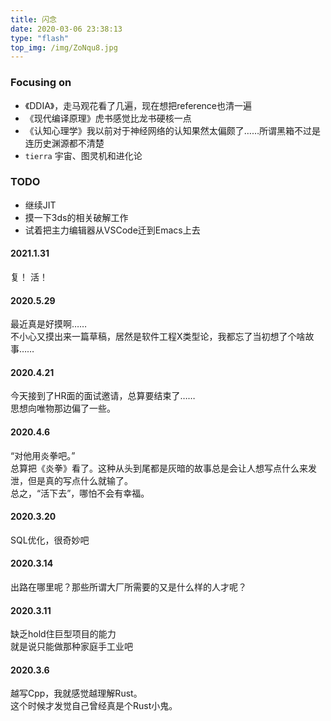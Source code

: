 ```yaml
---
title: 闪念
date: 2020-03-06 23:38:13
type: "flash"
top_img: /img/ZoNqu8.jpg
---
```

### Focusing on 
- 《DDIA》，走马观花看了几遍，现在想把reference也清一遍
- 《现代编译原理》虎书感觉比龙书硬核一点
- 《认知心理学》我以前对于神经网络的认知果然太偏颇了……所谓黑箱不过是连历史渊源都不清楚
- `tierra` 宇宙、图灵机和进化论

### TODO

- 继续JIT
- 摸一下3ds的相关破解工作
- 试着把主力编辑器从VSCode迁到Emacs上去

#### 2021.1.31
复！ 活！

#### 2020.5.29  
最近真是好摸啊……  
不小心又摸出来一篇草稿，居然是软件工程X类型论，我都忘了当初想了个啥故事……

#### 2020.4.21  
今天接到了HR面的面试邀请，总算要结束了……  
思想向唯物那边偏了一些。  

#### 2020.4.6  
“对他用炎拳吧。”  
总算把《炎拳》看了。这种从头到尾都是灰暗的故事总是会让人想写点什么来发泄，但是真的写点什么就输了。  
总之，“活下去”，哪怕不会有幸福。

#### 2020.3.20
SQL优化，很奇妙吧  

#### 2020.3.14

出路在哪里呢？那些所谓大厂所需要的又是什么样的人才呢？

#### 2020.3.11

缺乏hold住巨型项目的能力  
就是说只能做那种家庭手工业吧

#### 2020.3.6
越写Cpp，我就感觉越理解Rust。  
这个时候才发觉自己曾经真是个Rust小鬼。